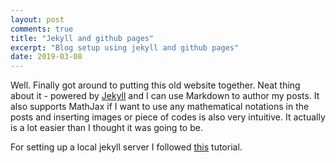 ```yaml
---
layout: post
comments: true
title: "Jekyll and github pages"
excerpt: "Blog setup using jekyll and github pages"
date: 2019-03-08
---
```


Well. Finally got around to putting this old website together. Neat thing about it - 
powered by [Jekyll](http://jekyllrb.com) and I can use Markdown to author my posts. It also supports MathJax if
I want to use any mathematical notations in the posts and inserting images or piece of codes is also very intuitive.
It actually is a lot easier than I thought it was going to be.

For setting up a local jekyll server I followed 
[this](https://help.github.com/en/articles/setting-up-your-github-pages-site-locally-with-jekyll) tutorial.